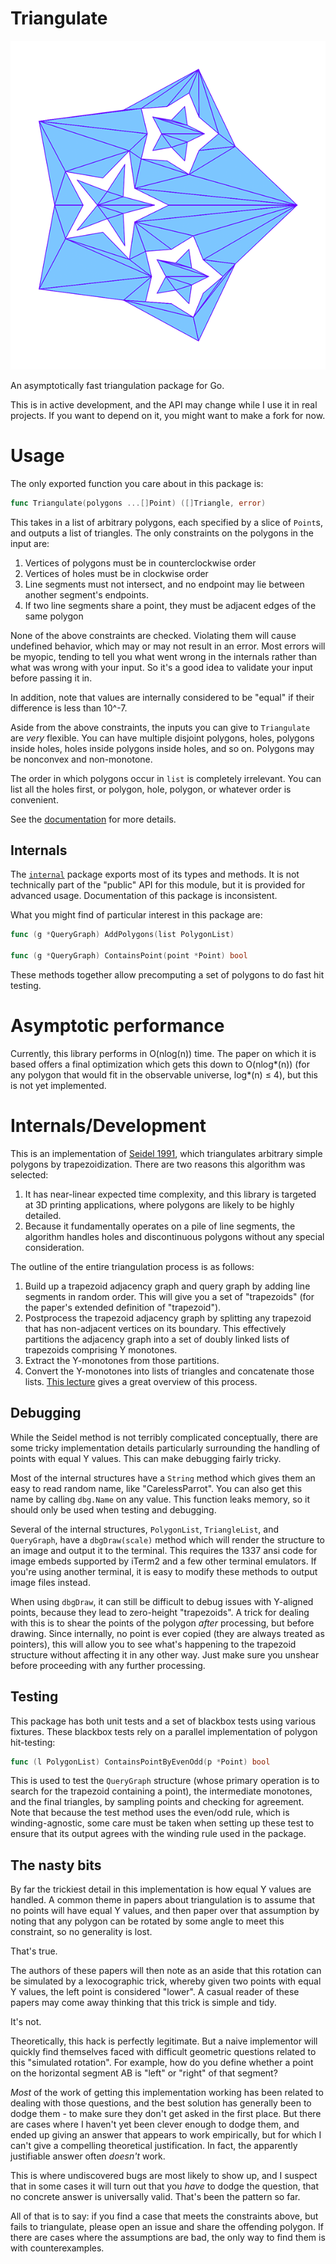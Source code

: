 # Triangulate

![Show-off image](img/showoff.png)

An asymptotically fast triangulation package for Go.

This is in active development, and the API may change while I use it in real
projects. If you want to depend on it, you might want to make a fork for now.

# Usage

The only exported function you care about in this package is:

```go
func Triangulate(polygons ...[]Point) ([]Triangle, error)
```

This takes in a list of arbitrary polygons, each specified by a slice of
`Point`s, and outputs a list of triangles. The only constraints on the polygons
in the input are:

1. Vertices of polygons must be in counterclockwise order
2. Vertices of holes must be in clockwise order
3. Line segments must not intersect, and no endpoint may lie between another
   segment's endpoints.
4. If two line segments share a point, they must be adjacent edges of the same
   polygon

None of the above constraints are checked. Violating them will cause undefined
behavior, which may or may not result in an error. Most errors will be myopic,
tending to tell you what went wrong in the internals rather than what was wrong
with your input. So it's a good idea to validate your input before passing it
in.

In addition, note that values are internally considered to be "equal" if their
difference is less than 10^-7.

Aside from the above constraints, the inputs you can give to `Triangulate` are
_very_ flexible. You can have multiple disjoint polygons, holes, polygons inside
holes, holes inside polygons inside holes, and so on. Polygons may be nonconvex
and non-monotone.

The order in which polygons occur in `list` is completely irrelevant. You can
list all the holes first, or polygon, hole, polygon, or whatever order is
convenient.

See the [documentation](https://pkg.go.dev/github.com/osuushi/triangulate) for
more details.

## Internals

The [`internal`](https://pkg.go.dev/github.com/osuushi/triangulate/internal)
package exports most of its types and methods. It is not technically part of the
"public" API for this module, but it is provided for advanced usage.
Documentation of this package is inconsistent.

What you might find of particular interest in this package are:

```go
func (g *QueryGraph) AddPolygons(list PolygonList)

func (g *QueryGraph) ContainsPoint(point *Point) bool
```

These methods together allow precomputing a set of polygons to do fast hit
testing.

# Asymptotic performance

Currently, this library performs in O(nlog(n)) time. The paper on which it is
based offers a final optimization which gets this down to O(nlog\*(n)) (for any
polygon that would fit in the observable universe, log\*(n) ≤ 4), but this is
not yet implemented.

# Internals/Development

This is an implementation of
[Seidel 1991](https://www.sciencedirect.com/science/article/pii/0925772191900124),
which triangulates arbitrary simple polygons by trapezoidization. There are two
reasons this algorithm was selected:

1. It has near-linear expected time complexity, and this library is targeted at
   3D printing applications, where polygons are likely to be highly detailed.
2. Because it fundamentally operates on a pile of line segments, the algorithm
   handles holes and discontinuous polygons without any special consideration.

The outline of the entire triangulation process is as follows:

1. Build up a trapezoid adjacency graph and query graph by adding line segments
   in random order. This will give you a set of "trapezoids" (for the paper's
   extended definition of "trapezoid").
2. Postprocess the trapezoid adjacency graph by splitting any trapezoid that has
   non-adjacent vertices on its boundary. This effectively partitions the
   adjacency graph into a set of doubly linked lists of trapezoids comprising Y
   monotones.
3. Extract the Y-monotones from those partitions.
4. Convert the Y-monotones into lists of triangles and concatenate those lists.
   [This lecture](https://www.youtube.com/watch?v=pfXXgV9u6cw) gives a great
   overview of this process.

## Debugging

While the Seidel method is not terribly complicated conceptually, there are
some tricky implementation details particularly surrounding the handling of
points with equal Y values. This can make debugging fairly tricky.

Most of the internal structures have a `String` method which gives them an easy
to read random name, like "CarelessParrot". You can also get this name by
calling `dbg.Name` on any value. This function leaks memory, so it should only
be used when testing and debugging.

Several of the internal structures, `PolygonList`, `TriangleList`, and
`QueryGraph`, have a `dbgDraw(scale)` method which will render the structure to
an image and output it to the terminal. This requires the 1337 ansi code for
image embeds supported by iTerm2 and a few other terminal emulators. If you're
using another terminal, it is easy to modify these methods to output image files
instead.

When using `dbgDraw`, it can still be difficult to debug issues with Y-aligned
points, because they lead to zero-height "trapezoids". A trick for dealing with
this is to shear the points of the polygon _after_ processing, but before
drawing. Since internally, no point is ever copied (they are always treated as
pointers), this will allow you to see what's happening to the trapezoid
structure without affecting it in any other way. Just make sure you unshear
before proceeding with any further processing.

## Testing

This package has both unit tests and a set of blackbox tests using various
fixtures. These blackbox tests rely on a parallel implementation of polygon
hit-testing:

```go
func (l PolygonList) ContainsPointByEvenOdd(p *Point) bool
```

This is used to test the `QueryGraph` structure (whose primary operation is to
search for the trapezoid containing a point), the intermediate monotones, and
the final triangles, by sampling points and checking for agreement. Note that
because the test method uses the even/odd rule, which is winding-agnostic, some
care must be taken when setting up these test to ensure that its output agrees
with the winding rule used in the package.

## The nasty bits

By far the trickiest detail in this implementation is how equal Y values are
handled. A common theme in papers about triangulation is to assume that no
points will have equal Y values, and then paper over that assumption by noting
that any polygon can be rotated by some angle to meet this constraint, so no
generality is lost.

That's true.

The authors of these papers will then note as an aside that this rotation can be
simulated by a lexocographic trick, whereby given two points with equal Y values,
the left point is considered "lower". A casual reader of these papers may come
away thinking that this trick is simple and tidy.

It's not.

Theoretically, this hack is perfectly legitimate. But a naive implementor will
quickly find themselves faced with difficult geometric questions related to this
"simulated rotation". For example, how do you define whether a point on the
horizontal segment AB is "left" or "right" of that segment?

_Most_ of the work of getting this implementation working has been related to
dealing with those questions, and the best solution has generally been to dodge
them - to make sure they don't get asked in the first place. But there are cases
where I haven't yet been clever enough to dodge them, and ended up giving an
answer that appears to work empirically, but for which I can't give a compelling
theoretical justification. In fact, the apparently justifiable answer often
_doesn't_ work.

This is where undiscovered bugs are most likely to show up, and I suspect that
in some cases it will turn out that you _have_ to dodge the question, that no
concrete answer is universally valid. That's been the pattern so far.

All of that is to say: if you find a case that meets the constraints above, but
fails to triangulate, please open an issue and share the offending polygon. If
there are cases where the assumptions are bad, the only way to find them is with
counterexamples.